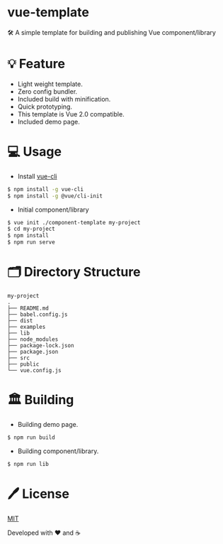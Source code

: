 # vue-template
🛠 A simple template for building and publishing Vue component/library 

# 💡 Feature
- Light weight template.
- Zero config bundler.
- Included build with minification.
- Quick prototyping.
- This template is Vue 2.0 compatible. 
- Included demo page.

# 💻 Usage

- Install [vue-cli](https://github.com/vuejs/vue-cli)
``` bash
$ npm install -g vue-cli 
$ npm install -g @vue/cli-init
```

- Initial component/library
``` bash
$ vue init ./component-template my-project
$ cd my-project
$ npm install
$ npm run serve
```

# 🗂 Directory Structure

```
my-project
.
├── README.md
├── babel.config.js
├── dist
├── examples
├── lib
├── node_modules
├── package-lock.json
├── package.json
├── src
├── public
└── vue.config.js
```

# 🏛 Building
- Building demo page.
``` bash
$ npm run build
```

- Building component/library.
``` bash
$ npm run lib
```


# 🖊 License

[MIT](LICENSE)

Developed with ❤️ and ☕️ 
